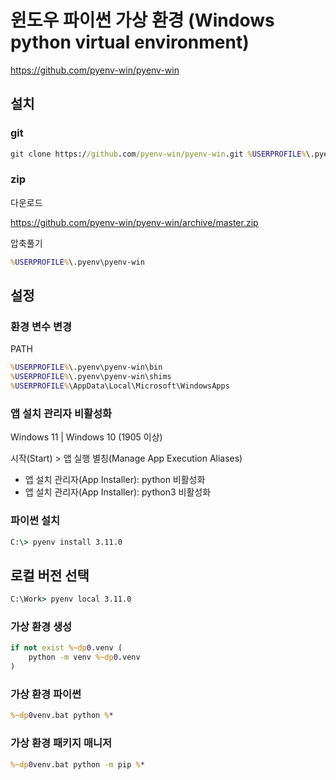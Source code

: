 # 윈도우 파이썬 가상 환경 (Windows python virtual environment)

<https://github.com/pyenv-win/pyenv-win>

## 설치

### git

```bat
git clone https://github.com/pyenv-win/pyenv-win.git %USERPROFILE%\.pyenv
```

### zip

다운로드

<https://github.com/pyenv-win/pyenv-win/archive/master.zip>

압축풀기

```bat
%USERPROFILE%\.pyenv\pyenv-win
```

## 설정

### 환경 변수 변경

PATH

```bat
%USERPROFILE%\.pyenv\pyenv-win\bin
%USERPROFILE%\.pyenv\pyenv-win\shims
%USERPROFILE%\AppData\Local\Microsoft\WindowsApps
```

### 앱 설치 관리자 비활성화

Windows 11 | Windows 10 (1905 이상)

시작(Start) > 앱 실행 별칭(Manage App Execution Aliases)

* 앱 설치 관리자(App Installer): python 비활성화
* 앱 설치 관리자(App Installer): python3 비활성화

### 파이썬 설치

```bat
C:\> pyenv install 3.11.0
```

## 로컬 버전 선택

```bat
C:\Work> pyenv local 3.11.0
```

### 가상 환경 생성

```bat
if not exist %~dp0.venv (
    python -m venv %~dp0.venv
)
```

### 가상 환경 파이썬

```bat
%~dp0venv.bat python %*
```

### 가상 환경 패키지 매니저

```bat
%~dp0venv.bat python -m pip %*
```